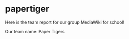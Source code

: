 # papertiger

Here is the team report for our group MediaWiki for school!

Our team name: Paper Tigers
